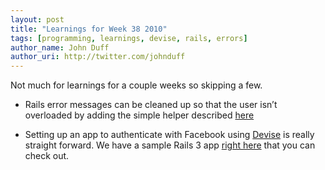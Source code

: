```yaml
---
layout: post
title: "Learnings for Week 38 2010"
tags: [programming, learnings, devise, rails, errors]
author_name: John Duff
author_uri: http://twitter.com/johnduff
---
```


Not much for learnings for a couple weeks so skipping a few.

-   Rails error messages can be cleaned up so that the user isn’t
    overloaded by adding the simple helper described
    <a href='http://codebeef.com/removing-duplicate-error-messages-in-rails'>here</a>

<!-- -->

-   Setting up an app to authenticate with Facebook using
    <a href='http://github.com/plataformatec/devise'>Devise</a> is
    really straight forward. We have a sample Rails 3 app
    <a href='http://github.com/jduff/facebook_devise'>right here</a>
    that you can check out.

